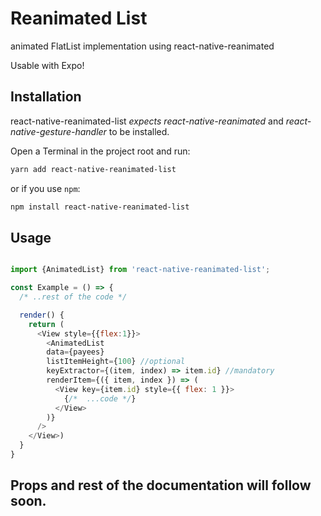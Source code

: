 # Reanimated List

animated FlatList implementation using react-native-reanimated

Usable with Expo!

## Installation

react-native-reanimated-list _expects react-native-reanimated_ and _react-native-gesture-handler_ to be installed.

Open a Terminal in the project root and run:

```sh
yarn add react-native-reanimated-list
```

or if you use `npm`:

```sh
npm install react-native-reanimated-list
```

## Usage

```javascript

import {AnimatedList} from 'react-native-reanimated-list';

const Example = () => {
  /* ..rest of the code */

  render() {
    return (
      <View style={{flex:1}}>
        <AnimatedList
        data={payees}
        listItemHeight={100} //optional
        keyExtractor={(item, index) => item.id} //mandatory
        renderItem={({ item, index }) => (
          <View key={item.id} style={{ flex: 1 }}>
            {/*  ...code */}
          </View>
        )}
      />
    </View>)
  }
}
```

## Props and rest of the documentation will follow soon.
